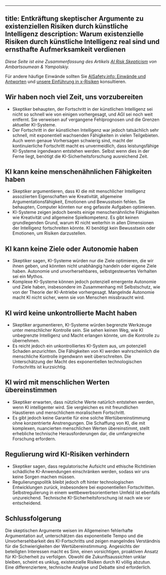 

---
title: Entkräftung skeptischer Argumente zu existenziellen Risiken durch künstliche Intelligenz
description: Warum existenzielle Risiken durch künstliche Intelligenz real sind und ernsthafte Aufmerksamkeit verdienen
---

_Diese Seite ist eine Zusammenfassung des Artikels [AI Risk Skepticism](https://arxiv.org/ftp/arxiv/papers/2303/2303.03885.pdf) von Ambartsoumean & Yampolskiy._

Für andere häufige Einwände sollten Sie [AISafety.info: Einwände und Antworten](https://aisafety.info/questions/9TDI/Objections-and-responses) und [unsere Einführung in x-Risiken](/xrisk) konsultieren.

## Wir haben noch viel Zeit, uns vorzubereiten

- Skeptiker behaupten, der Fortschritt in der künstlichen Intelligenz sei nicht so schnell wie von einigen vorhergesagt, und AGI sei noch weit entfernt. Sie verweisen auf vergangene Fehlprognosen und die Grenzen aktueller KI-Systeme.
- Der Fortschritt in der künstlichen Intelligenz war jedoch tatsächlich sehr schnell, mit exponentiell wachsenden Fähigkeiten in vielen Teilgebieten. Auch wenn genaue Vorhersagen schwierig sind, macht der kontinuierliche Fortschritt macht es unvermeidlich, dass leistungsfähige KI-Systeme irgendwann entstehen werden. Selbst wenn dies in der Ferne liegt, benötigt die KI-Sicherheitsforschung ausreichend Zeit.

## KI kann keine menschenähnlichen Fähigkeiten haben

- Skeptiker argumentieren, dass KI die mit menschlicher Intelligenz assoziierten Eigenschaften wie Kreativität, allgemeine Argumentationsfähigkeit, Emotionen und Bewusstsein fehlen. Sie behaupten, Computer könnten nur eng gefasste Aufgaben optimieren.
- KI-Systeme zeigen jedoch bereits einige menschenähnliche Fähigkeiten wie Kreativität und allgemeine Spielkompetenz. Es gibt keinen grundlegenden Grund, warum KI nicht weiterhin in allen Dimensionen der Intelligenz fortschreiten könnte. KI benötigt kein Bewusstsein oder Emotionen, um Risiken darzustellen.

## KI kann keine Ziele oder Autonomie haben

- Skeptiker sagen, KI-Systeme würden nur die Ziele optimieren, die wir ihnen geben, und könnten nicht unabhängig handeln oder eigene Ziele haben. Autonomie und unvorhersehbares, selbstgesteuertes Verhalten sei ein Mythos.
- Komplexe KI-Systeme können jedoch potenziell emergente Autonomie und Ziele haben, insbesondere im Zusammenhang mit Selbstschutz, wie von der Theorie der KI-Antriebe vorhergesagt. Mangelnde Autonomie macht KI nicht sicher, wenn sie von Menschen missbraucht wird.

## KI wird keine unkontrollierte Macht haben

- Skeptiker argumentieren, KI-Systeme würden begrenzte Werkzeuge unter menschlicher Kontrolle sein. Sie sehen keinen Weg, wie KI unbegrenzte Intelligenz und Macht erlangen könnte, um die Kontrolle zu übernehmen.
- Es reicht jedoch ein unkontrolliertes KI-System aus, um potenziell Schaden anzurichten. Die Fähigkeiten von KI werden wahrscheinlich die menschliche Kontrolle irgendwann weit überschreiten. Die Unterschätzung der Macht des exponentiellen technologischen Fortschritts ist kurzsichtig.

## KI wird mit menschlichen Werten übereinstimmen

- Skeptiker erwarten, dass nützliche Werte natürlich entstehen werden, wenn KI intelligenter wird. Sie vergleichen es mit freundlichen Haustieren und menschlichem moralischem Fortschritt.
- Es gibt jedoch keine Garantie für eine solche Wertübereinstimmung ohne konzentrierte Anstrengungen. Die Schaffung von KI, die mit komplexen, nuancierten menschlichen Werten übereinstimmt, stellt erhebliche technische Herausforderungen dar, die umfangreiche Forschung erfordern.

## Regulierung wird KI-Risiken verhindern

- Skeptiker sagen, dass regulatorische Aufsicht und ethische Richtlinien schädliche KI-Anwendungen einschränken werden, sodass wir uns keine Sorgen machen müssen.
- Regulierungspolitik bleibt jedoch oft hinter technologischen Entwicklungen zurück, insbesondere bei exponentiellen Fortschritten. Selbstregulierung in einem wettbewerbsorientierten Umfeld ist ebenfalls unzureichend. Technische KI-Sicherheitsforschung ist nach wie vor entscheidend.

## Schlussfolgerung

Die skeptischen Argumente weisen im Allgemeinen fehlerhafte Argumentation auf, unterschätzen das exponentielle Tempo und die Unvorhersehbarkeit des KI-Fortschritts und zeigen mangelndes Verständnis für die Schwierigkeiten der Wertübereinstimmung. Angesichts der beteiligten Interessen macht es Sinn, einen vorsichtigen, proaktiven Ansatz für KI-Sicherheit zu verfolgen. Obwohl die Zukunftsaussichten unklar bleiben, scheint es unklug, existenzielle Risiken durch KI völlig abzutun. Eine differenziertere, technische Analyse und Debatte sind erforderlich.